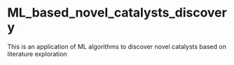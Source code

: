 # ML_based_novel_catalysts_discovery
This is an application of ML algorithms to discover novel catalysts based on literature exploration
